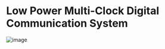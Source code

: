 # Low Power Multi-Clock Digital Communication System
![image](https://github.com/balbal1/Digital-IC-Design/assets/13494749/aa572056-f60b-4583-a210-2ed55931dc42)
